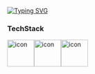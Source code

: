 

<!--
**de-quei/de-quei** is a ✨ _special_ ✨ repository because its `README.md` (this file) appears on your GitHub profile.

Here are some ideas to get you started;

- 🔭 I’m currently working on ...
🌱 I’m currently learning Java, C
- 👯 I’m looking to collaborate on ...
- 🤔 I’m looking for help with ...
- 💬 Ask me about ...
📫 How to reach me: s2208@e-mirim.hs.kr
- 😄 Pronouns: ...
- ⚡ Fun fact: ...
⚡ Fun fact: I want to be a beckend developer!
⚡ Fun fact: I want to be a Japan developer!
🤔 Going to learn ... PHP, JS, C++, Data Structure. </br>
🤔 私は美林女子情報科学高等学校2年生です!<br>
🌱 現在, JAVA / C++ / PHP / DS / WSM / MYSQLなどを学んでいます.</br>
📫 ここに連絡してください! → s2208@e-mirim.hs.kr </br>
--> 
[![Typing SVG](https://readme-typing-svg.demolab.com?font=Kiwi+Maru&pause=1000&color=F7209C&width=435&lines=%E3%81%93%E3%82%93%E3%81%AB%E3%81%A1%E3%81%AF%EF%BC%81%E7%A7%81%E3%81%A7%E3%81%99%2C+%E3%82%AD%E3%83%A0%E3%83%BB%E3%83%92%E3%83%A7%E3%83%B3%E3%82%B8!;%E7%A7%81%E3%81%AE+%E3%82%AE%E3%83%83%E3%83%88%E3%83%8F%E3%83%96%E3%81%B8%E3%82%88%E3%81%86%E3%81%93%E3%81%9D%EF%BC%81)](https://git.io/typing-svg)<br>

### TechStack
<div style="display: flex; align-items: flex-start;">
  <img src="https://techstack-generator.vercel.app/java-icon.svg" alt="icon" width="62" height="62" />
  <img src="https://techstack-generator.vercel.app/mysql-icon.svg" alt="icon" width="62" height="62" />
  <img src="https://techstack-generator.vercel.app/cpp-icon.svg" alt="icon" width="62" height="62" />
</div>


<!--[![Top Langs](https://github-readme-stats.vercel.app/api/top-langs/?username=de-quei&layout=compact)](https://github.com/de-quei/github-readme-stats)-->


